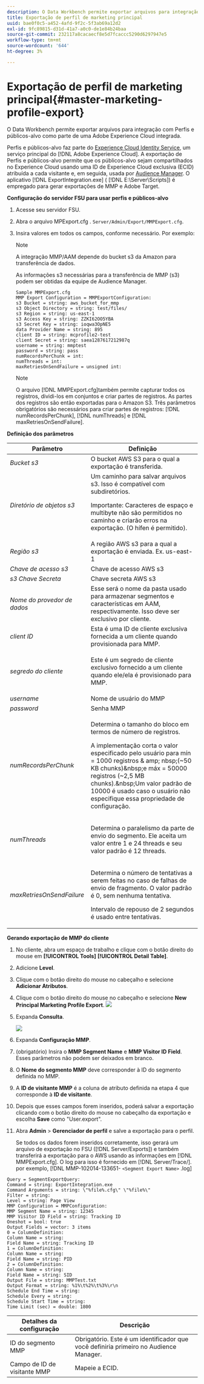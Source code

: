 ```yaml
---
description: O Data Workbench permite exportar arquivos para integração com a Exportação de perfis e públicos como parte de um Adobe Experience Cloud integrado.
title: Exportação de perfil de marketing principal
uuid: bae0f0c5-a452-4afd-9f2c-5f3ab69a12d2
exl-id: 9fc89815-d31d-41a7-a0c0-de1e84b24baa
source-git-commit: 232117a8cacaecf8e5d7fcaccc5290d6297947e5
workflow-type: tm+mt
source-wordcount: '644'
ht-degree: 3%

---
```


# Exportação de perfil de marketing principal{#master-marketing-profile-export}

O Data Workbench permite exportar arquivos para integração com Perfis e públicos-alvo como parte de uma Adobe Experience Cloud integrada.

<!-- <a id="section_731922BC8628479198A41EF3EA72F2FF"></a> -->

Perfis e públicos-alvo faz parte do [Experience Cloud Identity Service](https://experienceleague.adobe.com/docs/id-service/using/home.html?lang=pt-BR), um serviço principal do [!DNL Adobe Experience Cloud]. A exportação de Perfis e públicos-alvo permite que os públicos-alvo sejam compartilhados no Experience Cloud usando uma ID de Experience Cloud exclusiva (ECID) atribuída a cada visitante e, em seguida, usada por [Audience Manager](https://docs.adobe.com/content/help/pt-BR/experience-cloud/user-guides/home.html). O aplicativo [!DNL ExportIntegration.exe] ( [!DNL E:\Server\Scripts]) é empregado para gerar exportações de MMP e Adobe Target.

**Configuração do servidor FSU para usar perfis e públicos-alvo**

1. Acesse seu servidor FSU.
1. Abra o arquivo MPExport.cfg . `Server/Admin/Export/MMPExport.cfg`.
1. Insira valores em todos os campos, conforme necessário. Por exemplo:

   >[!NOTE]
   >
   >A integração MMP/AAM depende do bucket s3 da Amazon para transferência de dados.
   >
   >
   >As informações s3 necessárias para a transferência de MMP (s3) podem ser obtidas da equipe de Audience Manager.

   ```
   Sample MMPExport.cfg
   MMP Export Configuration = MMPExportConfiguration: 
   s3 Bucket = string: aws_bucket_for_mmp 
   s3 Object Directory = string: test/files/ 
   s3 Region = string: us-east-1 
   s3 Access Key = string: ZZKI62OO5YBA 
   s3 Secret Key = string: ioqwa3OpNE5 
   data Provider Name = string: 895 
   client ID = string: mcprofile2-test 
   client Secret = string: saea1287617212987q 
   username = string: mmptest 
   password = string: pass 
   numRecordsPerChunk = int:  
   numThreads = int:  
   maxRetriesOnSendFailure = unsigned int:
   ```

   >[!NOTE]
   >
   >O arquivo [!DNL MMPExport.cfg]também permite capturar todos os registros, dividi-los em conjuntos e criar partes de registros. As partes dos registros são então exportadas para o Amazon S3. Três parâmetros obrigatórios são necessários para criar partes de registros: [!DNL numRecordsPerChunk], [!DNL numThreads] e [!DNL maxRetriesOnSendFailure].

**Definição dos parâmetros**

<table id="table_DDEFBC45895A4663973F9C2EB9052FEF"> 
 <thead> 
  <tr> 
   <th colname="col1" class="entry"> Parâmetro </th> 
   <th colname="col2" class="entry"> Definição </th> 
  </tr> 
 </thead>
 <tbody> 
  <tr> 
   <td colname="col1"> <i>Bucket s3</i> </td> 
   <td colname="col2"> O bucket AWS S3 para o qual a exportação é transferida. </td> 
  </tr> 
  <tr> 
   <td colname="col1"> <i>Diretório de objetos s3</i> </td> 
   <td colname="col2"> Um caminho para salvar arquivos s3. Isso é compatível com subdiretórios. <p> <p>Importante:  Caracteres de espaço e multibyte não são permitidos no caminho e criarão erros na exportação. (O hífen é permitido). </p> </p> </td> 
  </tr> 
  <tr> 
   <td colname="col1"> <i>Região s3</i> </td> 
   <td colname="col2"> A região AWS s3 para a qual a exportação é enviada. Ex. us-east-1 </td> 
  </tr> 
  <tr> 
   <td colname="col1"> <i>Chave de acesso s3</i> </td> 
   <td colname="col2"> Chave de acesso AWS s3 </td> 
  </tr> 
  <tr> 
   <td colname="col1"> <i>s3 Chave Secreta</i> </td> 
   <td colname="col2"> Chave secreta AWS s3 </td> 
  </tr> 
  <tr> 
   <td colname="col1"> <i>Nome do provedor de dados</i> </td> 
   <td colname="col2"> Esse será o nome da pasta usado para armazenar segmentos e características em AAM, respectivamente. Isso deve ser exclusivo por cliente. </td> 
  </tr> 
  <tr> 
   <td colname="col1"> <i>client ID</i> </td> 
   <td colname="col2"> Esta é uma ID de cliente exclusiva fornecida a um cliente quando provisionada para MMP. </td> 
  </tr> 
  <tr> 
   <td colname="col1"> <i>segredo do cliente</i> </td> 
   <td colname="col2"> <p><i></i>Este é um segredo de cliente exclusivo fornecido a um cliente quando ele/ela é provisionado para MMP. </p> </td> 
  </tr> 
  <tr> 
   <td colname="col1"> <i>username</i> </td> 
   <td colname="col2"> Nome de usuário do MMP </td> 
  </tr> 
  <tr> 
   <td colname="col1"> <i>password</i> </td> 
   <td colname="col2"> Senha MMP </td> 
  </tr> 
  <tr> 
   <td colname="col1"> <i>numRecordsPerChunk</i> </td> 
   <td colname="col2"> <p>Determina o tamanho do bloco em termos de número de registros. </p> <p>A implementação corta o valor especificado pelo usuário para mín = 1000 registros &amp; amp; nbsp;(~50 KB chunks)&amp;nbsp;e máx = 50000 registros (~2,5 MB chunks).&amp;nbsp;Um valor padrão de 10000 é usado caso o usuário não especifique essa propriedade de configuração. </p> </td> 
  </tr> 
  <tr> 
   <td colname="col1"> <i>numThreads</i> </td> 
   <td colname="col2"> <p>Determina o paralelismo da parte de envio do segmento. Ele aceita um valor entre 1 e 24 threads e seu valor padrão é 12 threads. </p> </td> 
  </tr> 
  <tr> 
   <td colname="col1"> <i>maxRetriesOnSendFailure</i> </td> 
   <td colname="col2"> <p>Determina o número de tentativas a serem feitas no caso de falhas de envio de fragmento. O valor padrão é 0, sem nenhuma tentativa. </p> <p>Intervalo de repouso de 2 segundos é usado entre tentativas. </p> </td> 
  </tr> 
 </tbody> 
</table>

**Gerando exportação de MMP do cliente**

1. No cliente, abra um espaço de trabalho e clique com o botão direito do mouse em **[!UICONTROL Tools]** **[!UICONTROL Detail Table]**.
1. Adicione **Level**.
1. Clique com o botão direito do mouse no cabeçalho e selecione **Adicionar Atributos**.
1. Clique com o botão direito do mouse no cabeçalho e selecione **New Principal Marketing Profile Export**. ![](assets/mmp_mmp_export.png)
1. Expanda **Consulta**.

   ![](assets/mmp_mmp_query.png)

1. Expanda **Configuração MMP**.
1. (obrigatório) Insira o **MMP Segment Name** e **MMP Visitor ID Field**. Esses parâmetros não podem ser deixados em branco.
1. O **Nome do segmento MMP** deve corresponder à ID do segmento definida no MMP.
1. A **ID de visitante MMP** é a coluna de atributo definida na etapa 4 que corresponde à **ID de visitante**.
1. Depois que esses campos forem inseridos, poderá salvar a exportação clicando com o botão direito do mouse no cabeçalho da exportação e escolha **Save** como &quot;User\.export&quot;.
1. Abra **Admin** > **Gerenciador de perfil** e salve a exportação para o perfil.

   Se todos os dados forem inseridos corretamente, isso gerará um arquivo de exportação no FSU ([!DNL Server/Exports]) e também transferirá a exportação para o AWS usando as informações em [!DNL MMPExport.cfg]. O log para isso é fornecido em [!DNL Server/Trace/]. por exemplo, [!DNL MMP-102014-133651- `<Segment Export Name>` .log]

```
Query = SegmentExportQuery: 
Command = string: ExportIntegration.exe 
Command Arguments = string: \"%file%.cfg\" \"%file%\" 
Filter = string: 
Level = string: Page View 
MMP Configuration = MMPConfiguration: 
MMP Segment Name = string: 12345 
MMP Visitor ID Field = string: Tracking ID 
Oneshot = bool: true 
Output Fields = vector: 3 items 
0 = ColumnDefinition: 
Column Name = string: 
Field Name = string: Tracking ID 
1 = ColumnDefinition: 
Column Name = string: 
Field Name = string: PID 
2 = ColumnDefinition: 
Column Name = string: 
Field Name = string: SID 
Output File = string: MMPTest.txt 
Output Format = string: %1%\t%2%\t%3%\r\n 
Schedule End Time = string: 
Schedule Every = string: 
Schedule Start Time = string: 
Time Limit (sec) = double: 1800 
```

| Detalhes da configuração | Descrição |
|---|---|
| ID do segmento MMP | Obrigatório. Este é um identificador que você definiria primeiro no Audience Manager. |
| Campo de ID de visitante MMP | Mapeie a ECID. |
